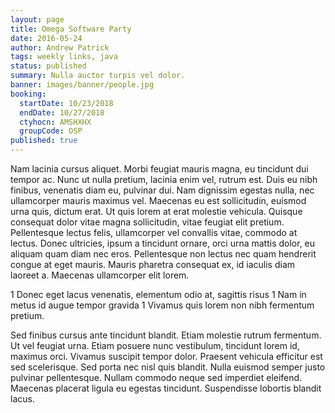 ```yaml
---
layout: page
title: Omega Software Party
date: 2016-05-24
author: Andrew Patrick
tags: weekly links, java
status: published
summary: Nulla auctor turpis vel dolor.
banner: images/banner/people.jpg
booking:
  startDate: 10/23/2018
  endDate: 10/27/2018
  ctyhocn: AMSHXHX
  groupCode: OSP
published: true
---
```

Nam lacinia cursus aliquet. Morbi feugiat mauris magna, eu tincidunt dui tempor ac. Nunc ut nulla pretium, lacinia enim vel, rutrum est. Duis eu nibh finibus, venenatis diam eu, pulvinar dui. Nam dignissim egestas nulla, nec ullamcorper mauris maximus vel. Maecenas eu est sollicitudin, euismod urna quis, dictum erat. Ut quis lorem at erat molestie vehicula. Quisque consequat dolor vitae magna sollicitudin, vitae feugiat elit pretium. Pellentesque lectus felis, ullamcorper vel convallis vitae, commodo at lectus. Donec ultricies, ipsum a tincidunt ornare, orci urna mattis dolor, eu aliquam quam diam nec eros. Pellentesque non lectus nec quam hendrerit congue at eget mauris. Mauris pharetra consequat ex, id iaculis diam laoreet a. Maecenas ullamcorper elit lorem.

1 Donec eget lacus venenatis, elementum odio at, sagittis risus
1 Nam in metus id augue tempor gravida
1 Vivamus quis lorem non nibh fermentum pretium.

Sed finibus cursus ante tincidunt blandit. Etiam molestie rutrum fermentum. Ut vel feugiat urna. Etiam posuere nunc vestibulum, tincidunt lorem id, maximus orci. Vivamus suscipit tempor dolor. Praesent vehicula efficitur est sed scelerisque. Sed porta nec nisl quis blandit. Nulla euismod semper justo pulvinar pellentesque. Nullam commodo neque sed imperdiet eleifend. Maecenas placerat ligula eu egestas tincidunt. Suspendisse lobortis blandit lacus.
